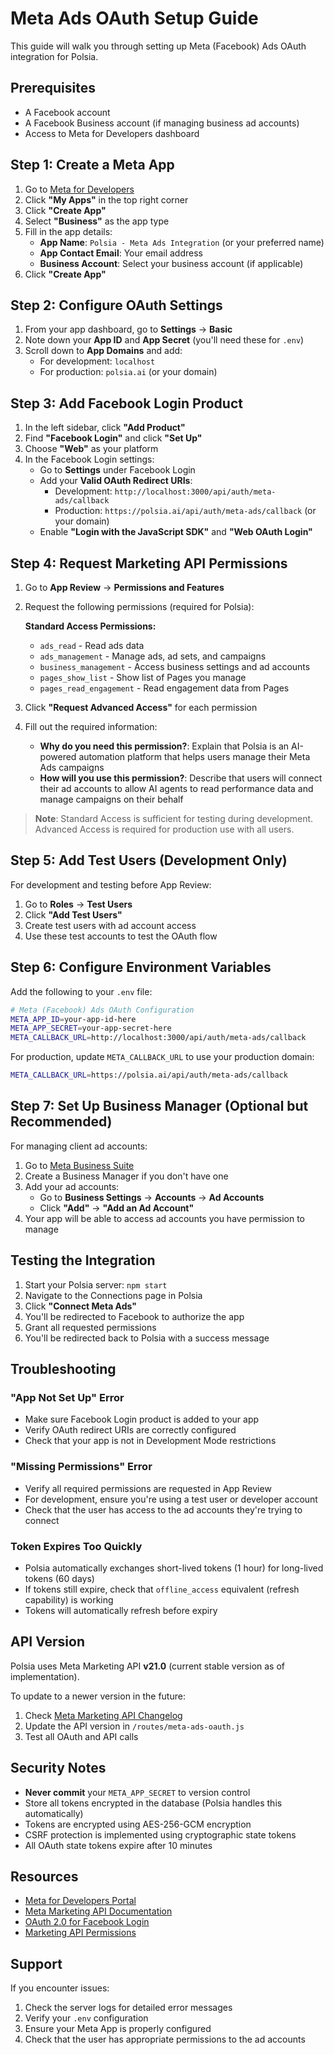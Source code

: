 # Meta Ads OAuth Setup Guide

This guide will walk you through setting up Meta (Facebook) Ads OAuth integration for Polsia.

## Prerequisites

- A Facebook account
- A Facebook Business account (if managing business ad accounts)
- Access to Meta for Developers dashboard

## Step 1: Create a Meta App

1. Go to [Meta for Developers](https://developers.facebook.com/)
2. Click **"My Apps"** in the top right corner
3. Click **"Create App"**
4. Select **"Business"** as the app type
5. Fill in the app details:
   - **App Name**: `Polsia - Meta Ads Integration` (or your preferred name)
   - **App Contact Email**: Your email address
   - **Business Account**: Select your business account (if applicable)
6. Click **"Create App"**

## Step 2: Configure OAuth Settings

1. From your app dashboard, go to **Settings** → **Basic**
2. Note down your **App ID** and **App Secret** (you'll need these for `.env`)
3. Scroll down to **App Domains** and add:
   - For development: `localhost`
   - For production: `polsia.ai` (or your domain)

## Step 3: Add Facebook Login Product

1. In the left sidebar, click **"Add Product"**
2. Find **"Facebook Login"** and click **"Set Up"**
3. Choose **"Web"** as your platform
4. In the Facebook Login settings:
   - Go to **Settings** under Facebook Login
   - Add your **Valid OAuth Redirect URIs**:
     - Development: `http://localhost:3000/api/auth/meta-ads/callback`
     - Production: `https://polsia.ai/api/auth/meta-ads/callback` (or your domain)
   - Enable **"Login with the JavaScript SDK"** and **"Web OAuth Login"**

## Step 4: Request Marketing API Permissions

1. Go to **App Review** → **Permissions and Features**
2. Request the following permissions (required for Polsia):

   **Standard Access Permissions:**
   - `ads_read` - Read ads data
   - `ads_management` - Manage ads, ad sets, and campaigns
   - `business_management` - Access business settings and ad accounts
   - `pages_show_list` - Show list of Pages you manage
   - `pages_read_engagement` - Read engagement data from Pages

3. Click **"Request Advanced Access"** for each permission
4. Fill out the required information:
   - **Why do you need this permission?**: Explain that Polsia is an AI-powered automation platform that helps users manage their Meta Ads campaigns
   - **How will you use this permission?**: Describe that users will connect their ad accounts to allow AI agents to read performance data and manage campaigns on their behalf

> **Note**: Standard Access is sufficient for testing during development. Advanced Access is required for production use with all users.

## Step 5: Add Test Users (Development Only)

For development and testing before App Review:

1. Go to **Roles** → **Test Users**
2. Click **"Add Test Users"**
3. Create test users with ad account access
4. Use these test accounts to test the OAuth flow

## Step 6: Configure Environment Variables

Add the following to your `.env` file:

```bash
# Meta (Facebook) Ads OAuth Configuration
META_APP_ID=your-app-id-here
META_APP_SECRET=your-app-secret-here
META_CALLBACK_URL=http://localhost:3000/api/auth/meta-ads/callback
```

For production, update `META_CALLBACK_URL` to use your production domain:
```bash
META_CALLBACK_URL=https://polsia.ai/api/auth/meta-ads/callback
```

## Step 7: Set Up Business Manager (Optional but Recommended)

For managing client ad accounts:

1. Go to [Meta Business Suite](https://business.facebook.com/)
2. Create a Business Manager if you don't have one
3. Add your ad accounts:
   - Go to **Business Settings** → **Accounts** → **Ad Accounts**
   - Click **"Add"** → **"Add an Ad Account"**
4. Your app will be able to access ad accounts you have permission to manage

## Testing the Integration

1. Start your Polsia server: `npm start`
2. Navigate to the Connections page in Polsia
3. Click **"Connect Meta Ads"**
4. You'll be redirected to Facebook to authorize the app
5. Grant all requested permissions
6. You'll be redirected back to Polsia with a success message

## Troubleshooting

### "App Not Set Up" Error
- Make sure Facebook Login product is added to your app
- Verify OAuth redirect URIs are correctly configured
- Check that your app is not in Development Mode restrictions

### "Missing Permissions" Error
- Verify all required permissions are requested in App Review
- For development, ensure you're using a test user or developer account
- Check that the user has access to the ad accounts they're trying to connect

### Token Expires Too Quickly
- Polsia automatically exchanges short-lived tokens (1 hour) for long-lived tokens (60 days)
- If tokens still expire, check that `offline_access` equivalent (refresh capability) is working
- Tokens will automatically refresh before expiry

## API Version

Polsia uses Meta Marketing API **v21.0** (current stable version as of implementation).

To update to a newer version in the future:
1. Check [Meta Marketing API Changelog](https://developers.facebook.com/docs/marketing-api/changelog)
2. Update the API version in `/routes/meta-ads-oauth.js`
3. Test all OAuth and API calls

## Security Notes

- **Never commit** your `META_APP_SECRET` to version control
- Store all tokens encrypted in the database (Polsia handles this automatically)
- Tokens are encrypted using AES-256-GCM encryption
- CSRF protection is implemented using cryptographic state tokens
- All OAuth state tokens expire after 10 minutes

## Resources

- [Meta for Developers Portal](https://developers.facebook.com/)
- [Meta Marketing API Documentation](https://developers.facebook.com/docs/marketing-api)
- [OAuth 2.0 for Facebook Login](https://developers.facebook.com/docs/facebook-login/guides/advanced/manual-flow)
- [Marketing API Permissions](https://developers.facebook.com/docs/marketing-api/overview/authorization)

## Support

If you encounter issues:
1. Check the server logs for detailed error messages
2. Verify your `.env` configuration
3. Ensure your Meta App is properly configured
4. Check that the user has appropriate permissions to the ad accounts
